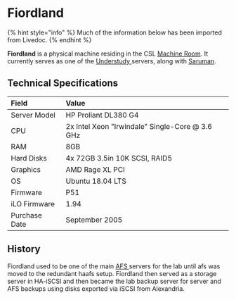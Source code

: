 # Fiordland

{% hint style="info" %}
Much of the information below has been imported from Livedoc.
{% endhint %}

**Fiordland** is a physical machine residing in the CSL [Machine Room](../../../general/machine-room.md). It currently serves as one of the [Understudy ](../)servers, along with [Saruman](saruman.md).  

## Technical Specifications

| Field | Value |
| :--- | :--- |
| Server Model | HP Proliant DL380 G4 |
| CPU | 2x Intel Xeon "Irwindale" Single-Core @ 3.6 GHz |
| RAM | 8GB |
| Hard Disks | 4x 72GB 3.5in 10K SCSI, RAID5 |
| Graphics | AMD Rage XL PCI |
| OS | Ubuntu 18.04 LTS |
| Firmware | P51 |
| iLO Firmware | 1.94 |
| Purchase Date | September 2005 |

## History

Fiordland used to be one of the main [AFS ](../../../technologies/storage/afs/)servers for the lab until afs was moved to the redundant haafs setup. Fiordland then served as a storage server in HA-iSCSI and then became the lab backup server for server and AFS backups using disks exported via iSCSI from Alexandria.

